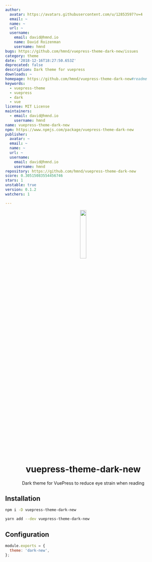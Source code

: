 ```yaml
---
author:
  avatar: https://avatars.githubusercontent.com/u/12853597?v=4
  email: ~
  name: ~
  url: ~
  username:
    email: david@hmnd.io
    name: David Roizenman
    username: hmnd
bugs: https://github.com/hmnd/vuepress-theme-dark-new/issues
category: theme
date: '2018-12-16T18:27:50.653Z'
deprecated: false
description: Dark theme for vuepress
downloads: ~
homepage: https://github.com/hmnd/vuepress-theme-dark-new#readme
keywords:
  - vuepress-theme
  - vuepress
  - dark
  - vue
license: MIT License
maintainers:
  - email: david@hmnd.io
    username: hmnd
name: vuepress-theme-dark-new
npm: https://www.npmjs.com/package/vuepress-theme-dark-new
publisher:
  avatar: ~
  email: ~
  name: ~
  url: ~
  username:
    email: david@hmnd.io
    username: hmnd
repository: https://github.com/hmnd/vuepress-theme-dark-new
score: 0.30515083554456746
stars: 1
unstable: true
version: 0.1.2
watchers: 1

---
```


<p align="center"><img src="vuepress.png" width="20%"></p>
<h1 align="center">vuepress-theme-dark-new</h1>
<p align="center">Dark theme for VuePress to reduce eye strain when reading</p>

## Installation
``` bash
npm i -D vuepress-theme-dark-new

yarn add --dev vuepress-theme-dark-new
```

## Configuration
``` js
module.exports = {
  theme: 'dark-new',
};
```
